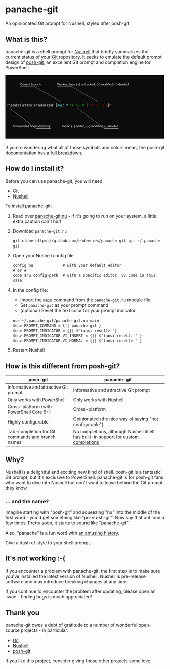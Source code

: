 # panache-git

An opinionated Git prompt for Nushell, styled after posh-git

## What is this?

panache-git is a shell prompt for [Nushell](https://www.nushell.sh/) that briefly summarizes the current status of your [Git](https://git-scm.com/) repository.
It seeks to emulate the default prompt design of [posh-git](https://github.com/dahlbyk/posh-git), an excellent Git prompt and completion engine for PowerShell.

![prompt with hints](./docs/prompt-with-hints.png)

If you're wondering what all of those symbols and colors mean, the posh-git documentation has [a full breakdown](https://github.com/dahlbyk/posh-git#git-status-summary-information).

## How do I install it?

Before you can use panache-git, you will need:

- [Git](https://git-scm.com/)
- [Nushell](https://www.nushell.sh/)

To install panache-git:

1. Read over [panache-git.nu](./panache-git.nu) - if it's going to run on your system, a little extra caution can't hurt

2. Download `panache-git.nu`

   ```nu
   git clone https://github.com/ehdevries/panache-git.git ~/.panache-git
   ```

3. Open your Nushell config file

   ```nu
   config nu             # with your default editor
   # or #
   code $nu.config-path  # with a specific editor, VS Code in this case
   ```

4. In the config file:

   - Import the `main` command from the `panache-git.nu` module file
   - Set `panache-git` as your prompt command
   - (optional) Reset the text color for your prompt indicator

   ```nu
   use ~/.panache-git/panache-git.nu main
   $env.PROMPT_COMMAND = {|| panache-git }
   $env.PROMPT_INDICATOR = {|| $"(ansi reset)> "}
   $env.PROMPT_INDICATOR_VI_INSERT = {|| $"(ansi reset): " }
   $env.PROMPT_INDICATOR_VI_NORMAL = {|| $"(ansi reset)> " }
   ```

5. Restart Nushell

## How is this different from posh-git?

| posh-git | panache-git |
| --- | --- |
| Informative and attractive Git prompt | Informative and attractive Git prompt |
| Only works with PowerShell | Only works with Nushell |
| Cross-platform (with PowerShell Core 6+) | Cross-platform |
| Highly configurable | Opinionated (the nice way of saying "not configurable") |
| Tab-completion for Git commands and branch names | No completions, although Nushell itself has built-in support for [custom completions](https://www.nushell.sh/book/custom_completions.html) |

## Why?

Nushell is a delightful and exciting new kind of shell.
posh-git is a fantastic Git prompt, but it's exclusive to PowerShell.
panache-git is for posh-git fans who want to dive into Nushell but don't want to leave behind the Git prompt they know.

### ... and the name?

Imagine starting with "posh-git" and squeezing "nu" into the middle of the first word - you'd get something like "po-nu-sh-git".
Now say that out loud a few times.
Pretty soon, it starts to sound like "panache-git".

Also, "panache" is a fun word with [an amusing history](https://www.merriam-webster.com/dictionary/panache).

Give a dash of style to your shell prompt.

## It's not working :-(

If you encounter a problem with panache-git, the first step is to make sure you've installed the latest version of Nushell.
Nushell is pre-release software and may introduce breaking changes at any time.

If you continue to encounter the problem after updating, please open an issue - finding bugs is much appreciated!

## Thank you

panache-git owes a debt of gratitude to a number of wonderful open-source projects - in particular:

- [Git](https://github.com/git/git)
- [Nushell](https://github.com/nushell/nushell)
- [posh-git](https://github.com/dahlbyk/posh-git)

If you like this project, consider giving those other projects some love.
